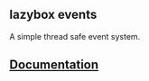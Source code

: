 ## lazybox events

A simple thread safe event system.

## [Documentation](https://lazybox.github.io/lazybox/lazybox_events)
